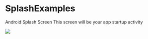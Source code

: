 # SplashExamples
Android Splash Screen
This screen will be your app startup activity

[![](https://jitpack.io/v/21428432/SplashExamples.svg)](https://jitpack.io/#21428432/SplashExamples)
